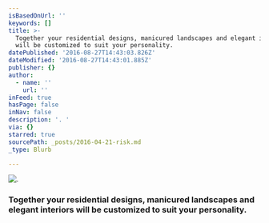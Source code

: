```yaml
---
isBasedOnUrl: ''
keywords: []
title: >-
  Together your residential designs, manicured landscapes and elegant interiors
  will be customized to suit your personality.
datePublished: '2016-08-27T14:43:03.826Z'
dateModified: '2016-08-27T14:43:01.885Z'
publisher: {}
author:
  - name: ''
    url: ''
inFeed: true
hasPage: false
inNav: false
description: '. '
via: {}
starred: true
sourcePath: _posts/2016-04-21-risk.md
_type: Blurb

---
```

![. ](https://the-grid-user-content.s3-us-west-2.amazonaws.com/c7cd289e-0cee-456f-af50-ff7582bfa0c8.jpg)

### Together your residential designs, manicured landscapes and elegant interiors will be customized to suit your personality.